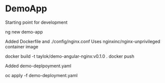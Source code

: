 # DemoApp

Starting point for development

ng new demo-app

Added Dockerfile and ./config/nginx.conf
Uses nginxinc/nginx-unprivileged container image

docker build -t taylok/demo-angular-nginx:v0.1.0 .
docker push

Added demo-deplpoyment.yaml

oc apply -f demo-deployment.yaml



